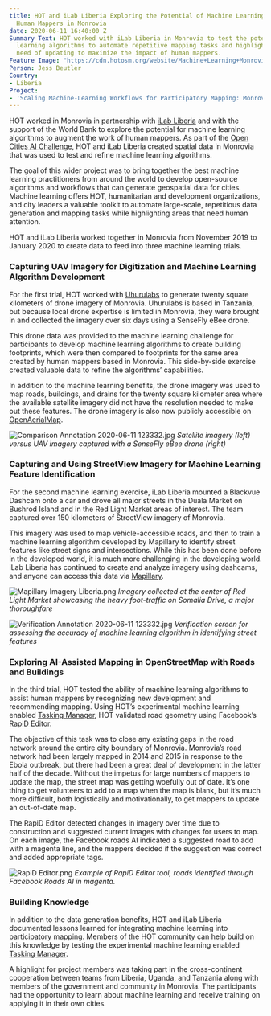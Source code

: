 ```yaml
---
title: HOT and iLab Liberia Exploring the Potential of Machine Learning to Augment
  Human Mappers in Monrovia
date: 2020-06-11 16:40:00 Z
Summary Text: HOT worked with iLab Liberia in Monrovia to test the potential of machine
  learning algorithms to automate repetitive mapping tasks and highlight areas in
  need of updating to maximize the impact of human mappers.
Feature Image: "https://cdn.hotosm.org/website/Machine+Learning+Monrovia+Cover+Image.jpg"
Person: Jess Beutler
Country:
- Liberia
Project:
- 'Scaling Machine-Learning Workflows for Participatory Mapping: Monrovia ML Challenge'
---
```


HOT worked in Monrovia in partnership with [iLab Liberia](https://www.ilabliberia.org/) and with the support of the World Bank to explore the potential for machine learning algorithms to augment the work of human mappers. As part of the [Open Cities AI Challenge](https://www.drivendata.org/competitions/60/building-segmentation-disaster-resilience/), HOT and iLab Liberia created spatial data in Monrovia that was used to test and refine machine learning algorithms. 

The goal of this wider project was to bring together the best machine learning practitioners from around the world to develop open-source algorithms and workflows that can generate geospatial data for cities. Machine learning offers HOT, humanitarian and development organizations, and city leaders a valuable toolkit to automate large-scale, repetitious data generation and mapping tasks while highlighting areas that need human attention. 

HOT and iLab Liberia worked together in Monrovia from November 2019 to January 2020 to create data to feed into three machine learning trials.

### Capturing UAV Imagery for Digitization and Machine Learning Algorithm Development

For the first trial, HOT worked with [Uhurulabs](http://uhurulabs.org/) to generate twenty square kilometers of drone imagery of Monrovia. Uhurulabs is based in Tanzania, but because local drone expertise is limited in Monrovia, they were brought in and collected the imagery over six days using a SenseFly eBee drone. 

This drone data was provided to the machine learning challenge for participants to develop machine learning algorithms to create building footprints, which were then compared to footprints for the same area created by human mappers based in Monrovia. This side-by-side exercise created valuable data to refine the algorithms’ capabilities.

In addition to the machine learning benefits, the drone imagery was used to map roads, buildings, and drains for the twenty square kilometer area where the available satellite imagery did not have the resolution needed to make out these features. The drone imagery is also now publicly accessible on [OpenAerialMap](https://openaerialmap.org/).


![Comparison Annotation 2020-06-11 123332.jpg](https://cdn.hotosm.org/website/Comparison+Annotation+2020-06-11+123332.jpg)
*Satellite imagery (left) versus UAV imagery captured with a SenseFly eBee drone (right)*


### Capturing and Using StreetView Imagery for Machine Learning Feature Identification

For the second machine learning exercise, iLab Liberia mounted a Blackvue Dashcam onto a car and drove all major streets in the Duala Market on Bushrod Island and in the Red Light Market areas of interest. The team captured over 150 kilometers of StreetView imagery of Monrovia. 

This imagery was used to map vehicle-accessible roads, and then to train a machine learning algorithm developed by Mapillary to identify street features like street signs and intersections. While this has been done before in the developed world, it is much more challenging in the developing world. iLab Liberia has continued to create and analyze imagery using dashcams, and anyone can access this data via [Mapillary](https://www.mapillary.com/).


![Mapillary Imagery Liberia.png](https://cdn.hotosm.org/website/Mapillary+Imagery+Liberia.png)
*Imagery collected at the center of Red Light Market showcasing the heavy foot-traffic on Somalia Drive, a major thoroughfare*


![Verification Annotation 2020-06-11 123332.jpg](https://cdn.hotosm.org/website/Verification+Annotation+2020-06-11+123332.jpg)
*Verification screen for assessing the accuracy of machine learning algorithm in identifying street features*


### Exploring AI-Assisted Mapping in OpenStreetMap with Roads and Buildings

In the third trial, HOT tested the ability of machine learning algorithms to assist human mappers by recognizing new development and recommending mapping. Using HOT’s experimental machine learning enabled [Tasking Manager](https://tasks-assisted.hotosm.org/), HOT validated road geometry using Facebook’s [RapiD Editor](https://mapwith.ai/rapid#background=Maxar-FB&disable_features=boundaries&map=2.00/0.0/0.0).

The objective of this task was to close any existing gaps in the road network around the entire city boundary of Monrovia. Monrovia’s road network had been largely mapped in 2014 and 2015 in response to the Ebola outbreak, but there had been a great deal of development in the latter half of the decade. Without the impetus for large numbers of mappers to update the map, the street map was getting woefully out of date. It’s one thing to get volunteers to add to a map when the map is blank, but it’s much more difficult, both logistically and motivationally, to get mappers to update an out-of-date map.

The RapiD Editor detected changes in imagery over time due to construction and suggested current images with changes for users to map. On each image, the Facebook roads AI indicated a suggested road to add with a magenta line, and the mappers decided if the suggestion was correct and added appropriate tags.


![RapiD Editor.png](https://cdn.hotosm.org/website/RapiD+Editor.png)
*Example of RapiD Editor tool, roads identified through Facebook Roads AI in magenta.*


### Building Knowledge

In addition to the data generation benefits, HOT and iLab Liberia documented lessons learned for integrating machine learning into participatory mapping. Members of the HOT community can help build on this knowledge by testing the experimental machine learning enabled [Tasking Manager](https://tasks-assisted.hotosm.org/).

A highlight for project members was taking part in the cross-continent cooperation between teams from Liberia, Uganda, and Tanzania along with members of the government and community in Monrovia. The participants had the opportunity to learn about machine learning and receive training on applying it in their own cities.